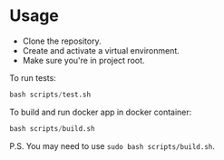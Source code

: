 # Usage

- Clone the repository.
- Create and activate a virtual environment.
- Make sure you\'re in project root.

To run tests:
```python
bash scripts/test.sh
```

To build and run docker app in docker container:
```python
bash scripts/build.sh
```
P.S. You may need to use `sudo bash scripts/build.sh`.
